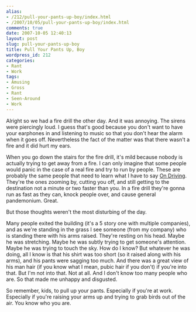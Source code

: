 ```yaml
---
alias:
- /212/pull-your-pants-up-boy/index.html
- /2007/10/05/pull-your-pants-up-boy/index.html
comments: true
date: 2007-10-05 12:40:13
layout: post
slug: pull-your-pants-up-boy
title: Pull Your Pants Up, Boy
wordpress_id: 212
categories:
- Rant
- Work
tags:
- Amusing
- Gross
- Rant
- Seen-Around
- Work
---
```


Alright so we had a fire drill the other day.  And it was annoying.  The sirens were piercingly loud.  I guess that's good because you don't want to have your earphones in and listening to music so that you don't hear the alarm when it goes off.  Nevertheless the fact of the matter was that there wasn't a fire and it did hurt my ears.

When you go down the stairs for the fire drill, it's mild because nobody is actually trying to get away from a fire.  I can only imagine that some people would panic in the case of a real fire and try to run by people.  These are probably the same people that need to learn what I have to say [On Driving](http://www.goingthewongway.com/2007/06/27/on-driving/).  They're the ones zooming by, cutting you off, and still getting to the destination not a minute or two faster than you.  In a fire drill they're gonna run as fast as they can, knock people over, and cause general pandemonium.  Great.

But those thoughts weren't the most disturbing of the day.

Many people exited the building (it's a 5 story one with multiple companies), and as we're standing in the grass I see someone (from my company) who is standing there with his arms raised.  They're resting on his head.  Maybe he was stretching.  Maybe he was subtly trying to get someone's attention.  Maybe he was trying to touch the sky.  How do I know?  But whatever he was doing, all I know is that his shirt was too short (so it raised along with his arms), and his pants were sagging too much.  And there was a great view of his man hair (if you know what I mean, pubic hair if you don't) if you're into that.  But I'm not into that.  Not at all.  And I don't know too many people who are.  So that made me unhappy and disgusted.

So remember, kids, to pull up your pants.  Especially if you're at work.  Especially if you're raising your arms up and trying to grab birds out of the air.  You know who you are.
